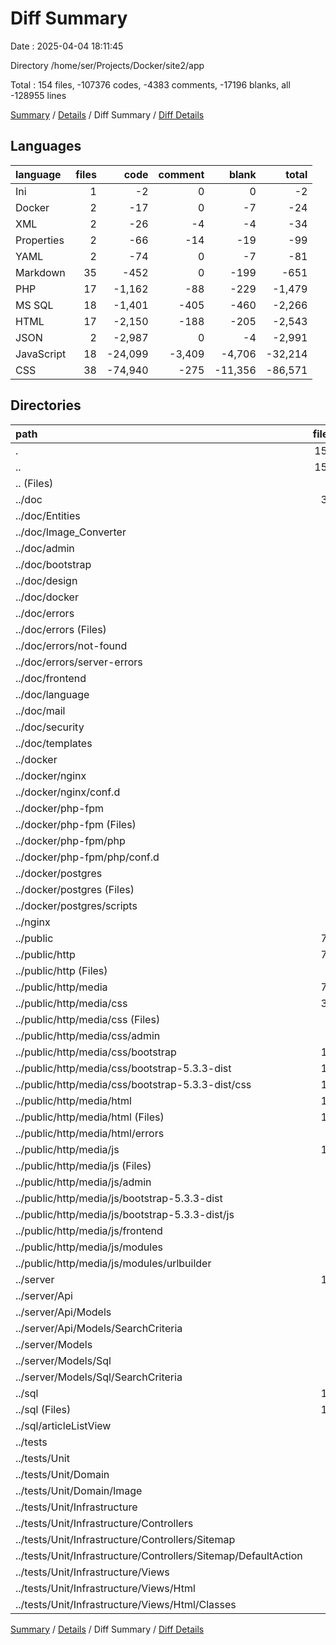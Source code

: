 # Diff Summary

Date : 2025-04-04 18:11:45

Directory /home/ser/Projects/Docker/site2/app

Total : 154 files,  -107376 codes, -4383 comments, -17196 blanks, all -128955 lines

[Summary](results.md) / [Details](details.md) / Diff Summary / [Diff Details](diff-details.md)

## Languages
| language | files | code | comment | blank | total |
| :--- | ---: | ---: | ---: | ---: | ---: |
| Ini | 1 | -2 | 0 | 0 | -2 |
| Docker | 2 | -17 | 0 | -7 | -24 |
| XML | 2 | -26 | -4 | -4 | -34 |
| Properties | 2 | -66 | -14 | -19 | -99 |
| YAML | 2 | -74 | 0 | -7 | -81 |
| Markdown | 35 | -452 | 0 | -199 | -651 |
| PHP | 17 | -1,162 | -88 | -229 | -1,479 |
| MS SQL | 18 | -1,401 | -405 | -460 | -2,266 |
| HTML | 17 | -2,150 | -188 | -205 | -2,543 |
| JSON | 2 | -2,987 | 0 | -4 | -2,991 |
| JavaScript | 18 | -24,099 | -3,409 | -4,706 | -32,214 |
| CSS | 38 | -74,940 | -275 | -11,356 | -86,571 |

## Directories
| path | files | code | comment | blank | total |
| :--- | ---: | ---: | ---: | ---: | ---: |
| . | 154 | -107,376 | -4,383 | -17,196 | -128,955 |
| .. | 154 | -107,376 | -4,383 | -17,196 | -128,955 |
| .. (Files) | 9 | -3,145 | -4 | -39 | -3,188 |
| ../doc | 30 | -363 | 0 | -163 | -526 |
| ../doc/Entities | 7 | -55 | 0 | -19 | -74 |
| ../doc/Image_Converter | 1 | -17 | 0 | -12 | -29 |
| ../doc/admin | 3 | -42 | 0 | -12 | -54 |
| ../doc/bootstrap | 2 | -8 | 0 | -6 | -14 |
| ../doc/design | 3 | -36 | 0 | -9 | -45 |
| ../doc/docker | 1 | -7 | 0 | -4 | -11 |
| ../doc/errors | 6 | -60 | 0 | -35 | -95 |
| ../doc/errors (Files) | 1 | -4 | 0 | -3 | -7 |
| ../doc/errors/not-found | 1 | -4 | 0 | -2 | -6 |
| ../doc/errors/server-errors | 4 | -52 | 0 | -30 | -82 |
| ../doc/frontend | 1 | -13 | 0 | -5 | -18 |
| ../doc/language | 3 | -65 | 0 | -28 | -93 |
| ../doc/mail | 1 | -3 | 0 | -2 | -5 |
| ../doc/security | 1 | -16 | 0 | -12 | -28 |
| ../doc/templates | 1 | -41 | 0 | -19 | -60 |
| ../docker | 8 | -818 | -389 | -437 | -1,644 |
| ../docker/nginx | 1 | -27 | -6 | -7 | -40 |
| ../docker/nginx/conf.d | 1 | -27 | -6 | -7 | -40 |
| ../docker/php-fpm | 3 | -36 | 0 | -12 | -48 |
| ../docker/php-fpm (Files) | 2 | -34 | 0 | -12 | -46 |
| ../docker/php-fpm/php | 1 | -2 | 0 | 0 | -2 |
| ../docker/php-fpm/php/conf.d | 1 | -2 | 0 | 0 | -2 |
| ../docker/postgres | 4 | -755 | -383 | -418 | -1,556 |
| ../docker/postgres (Files) | 2 | -14 | 0 | -7 | -21 |
| ../docker/postgres/scripts | 2 | -741 | -383 | -411 | -1,535 |
| ../nginx | 1 | -39 | -8 | -12 | -59 |
| ../public | 75 | -101,294 | -3,889 | -16,285 | -121,468 |
| ../public/http | 75 | -101,294 | -3,889 | -16,285 | -121,468 |
| ../public/http (Files) | 2 | -105 | -17 | -18 | -140 |
| ../public/http/media | 73 | -101,189 | -3,872 | -16,267 | -121,328 |
| ../public/http/media/css | 38 | -74,940 | -275 | -11,356 | -86,571 |
| ../public/http/media/css (Files) | 5 | -138 | -25 | -40 | -203 |
| ../public/http/media/css/admin | 1 | -18 | 0 | -5 | -23 |
| ../public/http/media/css/bootstrap | 16 | -33,908 | -136 | -8,011 | -42,055 |
| ../public/http/media/css/bootstrap-5.3.3-dist | 16 | -40,876 | -114 | -3,300 | -44,290 |
| ../public/http/media/css/bootstrap-5.3.3-dist/css | 16 | -40,876 | -114 | -3,300 | -44,290 |
| ../public/http/media/html | 17 | -2,150 | -188 | -205 | -2,543 |
| ../public/http/media/html (Files) | 14 | -1,819 | -178 | -165 | -2,162 |
| ../public/http/media/html/errors | 3 | -331 | -10 | -40 | -381 |
| ../public/http/media/js | 18 | -24,099 | -3,409 | -4,706 | -32,214 |
| ../public/http/media/js (Files) | 8 | -11,747 | -1,569 | -3,478 | -16,794 |
| ../public/http/media/js/admin | 1 | -42 | -1 | -10 | -53 |
| ../public/http/media/js/bootstrap-5.3.3-dist | 6 | -12,239 | -1,835 | -1,205 | -15,279 |
| ../public/http/media/js/bootstrap-5.3.3-dist/js | 6 | -12,239 | -1,835 | -1,205 | -15,279 |
| ../public/http/media/js/frontend | 1 | -51 | -4 | -10 | -65 |
| ../public/http/media/js/modules | 2 | -20 | 0 | -3 | -23 |
| ../public/http/media/js/modules/urlbuilder | 2 | -20 | 0 | -3 | -23 |
| ../server | 11 | -225 | -28 | -86 | -339 |
| ../server/Api | 6 | -60 | -18 | -37 | -115 |
| ../server/Api/Models | 6 | -60 | -18 | -37 | -115 |
| ../server/Api/Models/SearchCriteria | 6 | -60 | -18 | -37 | -115 |
| ../server/Models | 5 | -165 | -10 | -49 | -224 |
| ../server/Models/Sql | 5 | -165 | -10 | -49 | -224 |
| ../server/Models/Sql/SearchCriteria | 5 | -165 | -10 | -49 | -224 |
| ../sql | 16 | -660 | -22 | -49 | -731 |
| ../sql (Files) | 14 | -558 | -18 | -44 | -620 |
| ../sql/articleListView | 2 | -102 | -4 | -5 | -111 |
| ../tests | 4 | -832 | -43 | -125 | -1,000 |
| ../tests/Unit | 4 | -832 | -43 | -125 | -1,000 |
| ../tests/Unit/Domain | 1 | -735 | -43 | -90 | -868 |
| ../tests/Unit/Domain/Image | 1 | -735 | -43 | -90 | -868 |
| ../tests/Unit/Infrastructure | 3 | -97 | 0 | -35 | -132 |
| ../tests/Unit/Infrastructure/Controllers | 2 | -61 | 0 | -23 | -84 |
| ../tests/Unit/Infrastructure/Controllers/Sitemap | 2 | -61 | 0 | -23 | -84 |
| ../tests/Unit/Infrastructure/Controllers/Sitemap/DefaultAction | 2 | -61 | 0 | -23 | -84 |
| ../tests/Unit/Infrastructure/Views | 1 | -36 | 0 | -12 | -48 |
| ../tests/Unit/Infrastructure/Views/Html | 1 | -36 | 0 | -12 | -48 |
| ../tests/Unit/Infrastructure/Views/Html/Classes | 1 | -36 | 0 | -12 | -48 |

[Summary](results.md) / [Details](details.md) / Diff Summary / [Diff Details](diff-details.md)